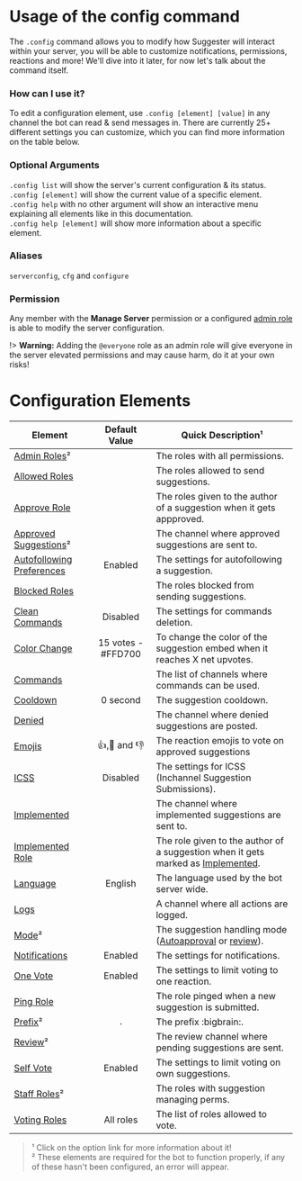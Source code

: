 # Usage of the config command

The `.config` command allows you to modify how Suggester will interact within your server, you will be able to customize notifications, permissions, reactions and more! We'll dive into it later, for now let's talk about the command itself.

### How can I use it?

To edit a configuration element, use `.config [element] [value]` in any channel the bot can read & send messages in. There are currently 25+ different settings you can customize, which you can find more information on the table below.

### Optional Arguments

`.config list` will show the server's current configuration & its status.\
`.config [element]` will show the current value of a specific element.\
`.config help` with no other argument will show an interactive menu explaining all elements like in this documentation.\
`.config help [element]` will show more information about a specific element.

### Aliases
`serverconfig`, `cfg` and `configure`

### Permission
Any member with the **Manage Server** permission or a configured [admin role](/config/adminroles.md) is able to modify the server configuration.

!> **Warning:** Adding the `@everyone` role as an admin role will give everyone in the server elevated permissions and may cause harm, do it at your own risks!

# Configuration Elements

| Element                                       |  Default Value          |  Quick Description¹  |
|-----------------------------------------------|:------------------------:|------------------------------------------|
| [Admin Roles](/config/adminroles.md)²         |                     | The roles with all permissions. |
| [Allowed Roles](/config/allowedroles.md)      |               | The roles allowed to send suggestions. |
| [Approve Role](/config/approverole.md)        |                       | The roles given to the author of a suggestion when it gets appproved. |
| [Approved Suggestions](/config/approvedsuggestions.md)²  |            |  The channel where approved suggestions are sent to. |
| [Autofollowing Preferences](/config/autofollowing.md) |      Enabled        | The settings for autofollowing a suggestion. |
| [Blocked Roles](/config/blockedroles.md)      |                     | The roles blocked from sending suggestions. |
| [Clean Commands](/config/cleancommands.md)    |           Disabled       | The settings for commands deletion. |
| [Color Change](/config/colorchange.md)        |   15 votes - #FFD700     | To change the color of the suggestion embed when it reaches X net upvotes. |
| [Commands](/config/commands.md)               |                    | The list of channels where commands can be used. | 
| [Cooldown](/config/cooldown.md)               |      0 second         | The suggestion cooldown. |
| [Denied](/config/denied.md)                   |                  | The channel where denied suggestions are posted. |
| [Emojis](/config/emojis.md)                   |   👍,🤷 and 👎     | The reaction emojis to vote on approved suggestions |
| [ICSS](/config/inchannelsuggestions.md)       | Disabled       | The settings for ICSS (Inchannel Suggestion Submissions). |
| [Implemented](/config/implemented.md)         |               | The channel where implemented suggestions are sent to. |
| [Implemented Role](/config/implementedrole.md)|                   | The role given to the author of a suggestion when it gets marked as [Implemented](/config/implemented.md). |
| [Language](/config/locale.md)                 |       English       | The language used by the bot server wide. |
| [Logs](/config/logs.md)                       |                   | A channel where all actions are logged. |
| [Mode](/config/mode.md)²                       |               | The suggestion handling mode ([Autoapproval](/config/mode.md) or [review](/config/review.md)). |
| [Notifications](/config/notify.md)            |           Enabled     | The settings for notifications. |
| [One Vote](/config/onevote.md)                |  Enabled          | The settings to limit voting to one reaction. |
| [Ping Role](/config/pingrole.md)              |                   | The role pinged when a new suggestion is submitted. |
| [Prefix](/config/prefix.md)²                   |       `.`               | The prefix :bigbrain:. |
| [Review](/config/review.md)²                   |                   | The review channel where pending suggestions are sent. |
| [Self Vote](/config/selfvote.md)              |  Enabled         | The settings to limit voting on own suggestions. |
| [Staff Roles](/config/staffroles.md)²          |               | The roles with suggestion managing perms. |
| [Voting Roles](/config/voting.md)            |      All roles         | The list of roles allowed to vote. |

> ¹ Click on the option link for more information about it!\
² These elements are required for the bot to function properly, if any of these hasn't been configured, an error will appear.
